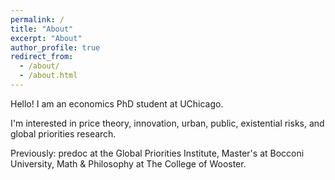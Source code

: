 ```yaml
---
permalink: /
title: "About"
excerpt: "About"
author_profile: true
redirect_from: 
  - /about/
  - /about.html
---
```

Hello! I am an economics PhD student at UChicago.

I'm interested in price theory, innovation, urban, public, existential risks, and global priorities research.

Previously: predoc at the Global Priorities Institute, Master's at Bocconi University, Math & Philosophy at The College of Wooster.
